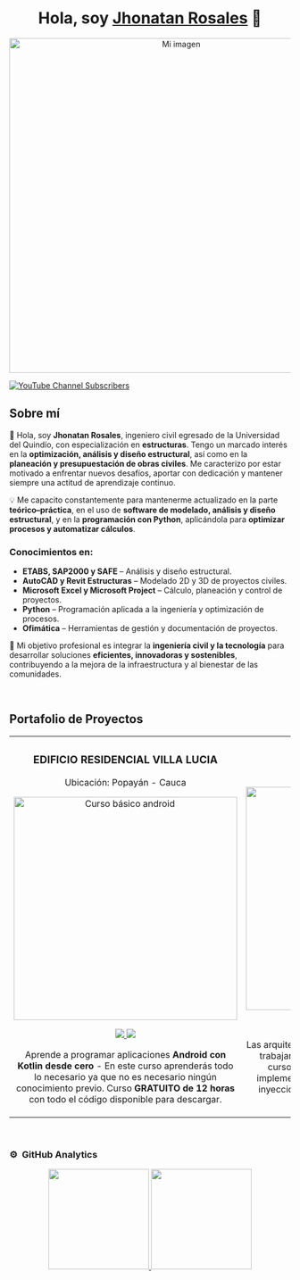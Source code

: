 <div align="center">
<h1 align="center">Hola, soy <a href="https://aristi.dev">Jhonatan Rosales</a> 👋</h1>
</div>

<div align="center">
  <img src="https://i.imgur.com/iyc2j4e.jpeg" alt="Mi imagen" width="600">
</div>


[![YouTube Channel Subscribers](https://img.shields.io/youtube/channel/subscribers/UCIjEgHA1vatSR2K4rfcdNRg?style=social)](https://youtube.com/aristidevs?sub_confirmation=1)


## Sobre mí

👷 Hola, soy **Jhonatan Rosales**, ingeniero civil egresado de la Universidad del Quindío, con especialización en **estructuras**. Tengo un marcado interés en la **optimización, análisis y diseño estructural**, así como en la **planeación y presupuestación de obras civiles**. Me caracterizo por estar motivado a enfrentar nuevos desafíos, aportar con dedicación y mantener siempre una actitud de aprendizaje continuo.

💡 Me capacito constantemente para mantenerme actualizado en la parte **teórico–práctica**, en el uso de **software de modelado, análisis y diseño estructural**, y en la **programación con Python**, aplicándola para **optimizar procesos y automatizar cálculos**.

### Conocimientos en:

* **ETABS, SAP2000 y SAFE** – Análisis y diseño estructural.
* **AutoCAD y Revit Estructuras** – Modelado 2D y 3D de proyectos civiles.
* **Microsoft Excel y Microsoft Project** – Cálculo, planeación y control de proyectos.
* **Python** – Programación aplicada a la ingeniería y optimización de procesos.
* **Ofimática** – Herramientas de gestión y documentación de proyectos.

🚀 Mi objetivo profesional es integrar la **ingeniería civil y la tecnología** para desarrollar soluciones **eficientes, innovadoras y sostenibles**, contribuyendo a la mejora de la infraestructura y al bienestar de las comunidades.

<br>

## Portafolio de Proyectos

<table>
<tr>
<td width="50%">
<h3 align="center">EDIFICIO RESIDENCIAL VILLA LUCIA</h3>
<p align="center">Ubicación: Popayán - Cauca</p>
<div align="center">
<a href="https://github.com/ArisGuimera/Android-Expert" target="_blank"><img src="https://i.imgur.com/DHxL9Wk.png" width="400" alt="Curso básico android"></a> 
<p>
<a href="https://github.com/ArisGuimera/Android-Expert" target="_blank">
<img src="https://img.shields.io/badge/CÓDIGO-ff9?style=for-the-badge&logo=github&logoColor=black">
</a>
<a href="https://youtu.be/vJapzH_46a8" target="_blank">
<img src="https://img.shields.io/badge/-Youtube-green?style=for-the-badge&color=fbfc40">
</a>
</p>
<p>Aprende a programar aplicaciones <strong>Android con Kotlin desde cero</strong> - En este curso aprenderás todo lo necesario ya que no es necesario ningún conocimiento previo. Curso <strong>GRATUITO de 12 horas</strong> con todo el código disponible para descargar.</p>
</div>
                                                                                      
</td>

<td width="50%">
               <br>
<h3 align="center">Arquitectura MVVM</h3>
<div align="center">                                       
<a href="https://github.com/ArisGuimera/SimpleAndroidMVVM" target="_blank"><img src="https://i.imgur.com/7uCBigG.jpg" width="400" alt="Curso arquitectura MVVM"></a>
<br>
<p>
<a href="https://github.com/ArisGuimera/SimpleAndroidMVVM" target="_blank">
<img src="https://img.shields.io/badge/C%C3%93DIGO-80ffaa?style=for-the-badge&logo=github&logoColor=black">
</a>
<a href="https://youtu.be/hhhSMXi0R3E" target="_blank">
<img src="https://img.shields.io/badge/-Youtube-green?style=for-the-badge&color=3fFD7f">
</a>
</p>
</p>Las arquitecturas son <strong>IMPRESCINDIBLES</strong> para poder trabajar como desarrollador/a Android. En este curso, divido por ramas irás aprendiendo a implementar una arquitectura real y robusta con inyección de dependencias, clean architecture, testing y mucho más.</p>
</div>                                                             
</table>                                                                                 
</div>
<br>

<table>
<tr>


### ⚙️ &nbsp;GitHub Analytics

<p align="center">
<a href="https://github.com/ArisGuimera">
  <img height="180em" src="https://github-readme-stats-eight-theta.vercel.app/api?username=ArisGuimera&show_icons=true&theme=algolia&include_all_commits=true&count_private=true"/>
  <img height="180em" src="https://github-readme-stats-eight-theta.vercel.app/api/top-langs/?username=ArisGuimera&layout=compact&langs_count=8&theme=algolia"/>
</a>
</p>
